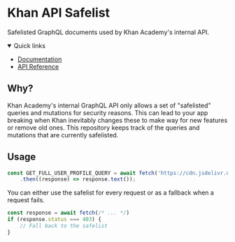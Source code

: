 # Khan API Safelist

Safelisted GraphQL documents used by Khan Academy's internal API.

<details open>

<summary>Quick links</summary>

- [Documentation](https://khan-api.bhavjit.com)
- [API Reference](https://khan-api.bhavjit.com/reference)

</details>

## Why?

Khan Academy's internal GraphQL API only allows a set of "safelisted" queries and mutations for security reasons. This can lead to your app breaking when Khan inevitably changes these to make way for new features or remove old ones. This repository keeps track of the queries and mutations that are currently safelisted.

## Usage

```js
const GET_FULL_USER_PROFILE_QUERY = await fetch('https://cdn.jsdelivr.net/gh/bhavjitChauhan/khan-api@safelist/query/getFullUserProfile')
    .then((response) => response.text());
```

You can either use the safelist for every request or as a fallback when a request fails.

```js
const response = await fetch(/* ... */)
if (response.status === 403) {
    // Fall back to the safelist
}
```
